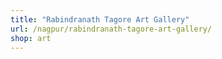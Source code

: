 ```yaml
---
title: "Rabindranath Tagore Art Gallery"
url: /nagpur/rabindranath-tagore-art-gallery/
shop: art
---
```

